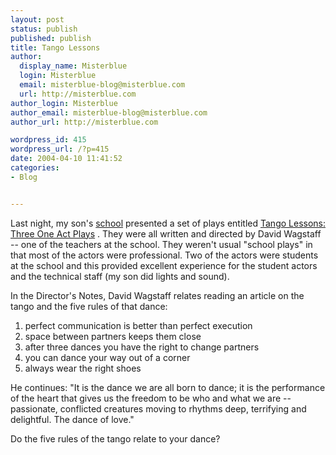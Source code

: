 ```yaml
---
layout: post
status: publish
published: publish
title: Tango Lessons
author:
  display_name: Misterblue
  login: Misterblue
  email: misterblue-blog@misterblue.com
  url: http://misterblue.com
author_login: Misterblue
author_email: misterblue-blog@misterblue.com
author_url: http://misterblue.com

wordpress_id: 415
wordpress_url: /?p=415
date: 2004-04-10 11:41:52
categories:
- Blog


---
```

<p>
    Last night, my son's
    <a href="http://www.nwacademy.org/">school</a>
    presented a set of plays entitled
    <u>Tango Lessons: Three One Act Plays</u>
    .
    They were all written and directed by
    David Wagstaff
    -- one of the teachers at the school.
    They weren't usual "school plays" in that most of
    the actors were professional.
    Two of the actors were students at the school
    and this provided excellent experience for the
    student actors and the technical staff
    (my son did lights and sound).
</p>
<p>
    In the Director's Notes, David Wagstaff relates
    reading an article on the tango
    and the five rules of that dance:
</p>
<ol>
    <li>perfect communication is better than perfect execution</li>
    <li>space between partners keeps them close</li>
    <li>after three dances you have the right to change partners</li>
    <li>you can dance your way out of a corner</li>
    <li>always wear the right shoes</li>
</ol>
<p>
    He continues: "It is the dance we are all born to dance;
    it is the performance of the heart that gives us the
    freedom  to be who and what we are -- passionate, conflicted
    creatures moving to rhythms deep, terrifying and delightful.
    The dance of love."
</p>
<p>
    Do the five rules of the tango relate to your dance?
</p>

